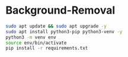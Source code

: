 # Background-Removal

```bash
sudo apt update && sudo apt upgrade -y
sudo apt install python3-pip python3-venv -y
python3 -m venv env
source env/bin/activate
pip install -r requirements.txt
```